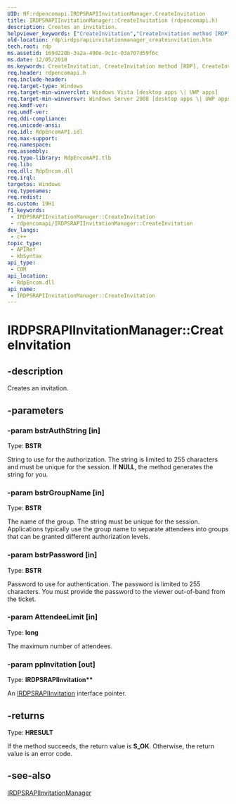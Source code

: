 ```yaml
---
UID: NF:rdpencomapi.IRDPSRAPIInvitationManager.CreateInvitation
title: IRDPSRAPIInvitationManager::CreateInvitation (rdpencomapi.h)
description: Creates an invitation.
helpviewer_keywords: ["CreateInvitation","CreateInvitation method [RDP]","CreateInvitation method [RDP]","IRDPSRAPIInvitationManager interface","IRDPSRAPIInvitationManager interface [RDP]","CreateInvitation method","IRDPSRAPIInvitationManager.CreateInvitation","IRDPSRAPIInvitationManager::CreateInvitation","rdp.irdpsrapiinvitationmanager_createinvitation","rdpencomapi/IRDPSRAPIInvitationManager::CreateInvitation"]
old-location: rdp\irdpsrapiinvitationmanager_createinvitation.htm
tech.root: rdp
ms.assetid: 169d220b-3a2a-490e-9c1c-03a707d59f6c
ms.date: 12/05/2018
ms.keywords: CreateInvitation, CreateInvitation method [RDP], CreateInvitation method [RDP],IRDPSRAPIInvitationManager interface, IRDPSRAPIInvitationManager interface [RDP],CreateInvitation method, IRDPSRAPIInvitationManager.CreateInvitation, IRDPSRAPIInvitationManager::CreateInvitation, rdp.irdpsrapiinvitationmanager_createinvitation, rdpencomapi/IRDPSRAPIInvitationManager::CreateInvitation
req.header: rdpencomapi.h
req.include-header: 
req.target-type: Windows
req.target-min-winverclnt: Windows Vista [desktop apps \| UWP apps]
req.target-min-winversvr: Windows Server 2008 [desktop apps \| UWP apps]
req.kmdf-ver: 
req.umdf-ver: 
req.ddi-compliance: 
req.unicode-ansi: 
req.idl: RdpEncomAPI.idl
req.max-support: 
req.namespace: 
req.assembly: 
req.type-library: RdpEncomAPI.tlb
req.lib: 
req.dll: RdpEncom.dll
req.irql: 
targetos: Windows
req.typenames: 
req.redist: 
ms.custom: 19H1
f1_keywords:
 - IRDPSRAPIInvitationManager::CreateInvitation
 - rdpencomapi/IRDPSRAPIInvitationManager::CreateInvitation
dev_langs:
 - c++
topic_type:
 - APIRef
 - kbSyntax
api_type:
 - COM
api_location:
 - RdpEncom.dll
api_name:
 - IRDPSRAPIInvitationManager::CreateInvitation
---
```


# IRDPSRAPIInvitationManager::CreateInvitation


## -description

Creates an invitation.

## -parameters

### -param bstrAuthString [in]

Type: <b>BSTR</b>

String to use for the authorization. The string is limited to 255 characters and must be unique for the session. If <b>NULL</b>, the method generates the string for you.

### -param bstrGroupName [in]

Type: <b>BSTR</b>

The name of the group. The string must be unique for the session. Applications typically use the group name to separate attendees into groups that can be granted different authorization levels.

### -param bstrPassword [in]

Type: <b>BSTR</b>

Password to use for authentication. The password is limited to 255 characters. You must provide the password to the viewer out-of-band from the ticket.

### -param AttendeeLimit [in]

Type: <b>long</b>

The maximum number of attendees.

### -param ppInvitation [out]

Type: <b>IRDPSRAPIInvitation**</b>

An <a href="/windows/desktop/api/rdpencomapi/nn-rdpencomapi-irdpsrapiinvitation">IRDPSRAPIInvitation</a> interface pointer.

## -returns

Type: <b>HRESULT</b>

If the method succeeds, the return value is <b>S_OK</b>. Otherwise, the return value is an error code.

## -see-also

<a href="/windows/desktop/api/rdpencomapi/nn-rdpencomapi-irdpsrapiinvitationmanager">IRDPSRAPIInvitationManager</a>

